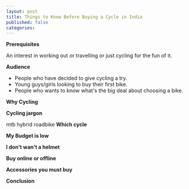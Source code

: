 ```yaml
---
layout: post
title: Things to Know Before Buying a Cycle in India
published: false
categories:
---
```

**Prerequisites**

An interest in working out or travelling or just cycling for the fun of it.

**Audience**

-   People who have decided to give cycling a try.
-   Young guys/girls looking to buy their first bike.
-   People who wants to know what's the big deal about choosing a bike.

**Why Cycling**

**Cycling jargon**

mtb hybrid
roadbike
**Which cycle**

**My Budget is low**

**I don't wan't a helmet**

**Buy online or offline**

**Accessories you must buy**


**Conclusion**





